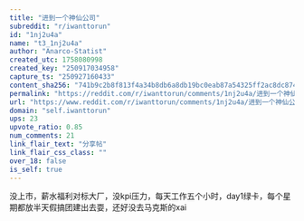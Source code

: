 ```yaml
---
title: "进到一个神仙公司"
subreddit: "r/iwanttorun"
id: "1nj2u4a"
name: "t3_1nj2u4a"
author: "Anarco-Statist"
created_utc: 1758080998
created_key: "250917034958"
capture_ts: "250927160433"
content_sha256: "741b9c2b8f813f4a34b8db6a8db19bc0eab87a54325ff2ac8dc8749ac42fe1d0"
permalink: "https://reddit.com/r/iwanttorun/comments/1nj2u4a/进到一个神仙公司/"
url: "https://www.reddit.com/r/iwanttorun/comments/1nj2u4a/进到一个神仙公司/"
domain: "self.iwanttorun"
ups: 23
upvote_ratio: 0.85
num_comments: 21
link_flair_text: "分享帖"
link_flair_css_class: ""
over_18: false
is_self: true
---
```


没上市，薪水福利对标大厂，没kpi压力，每天工作五个小时，day1绿卡，每个星期都放半天假搞团建出去耍，还好没去马克斯的xai
